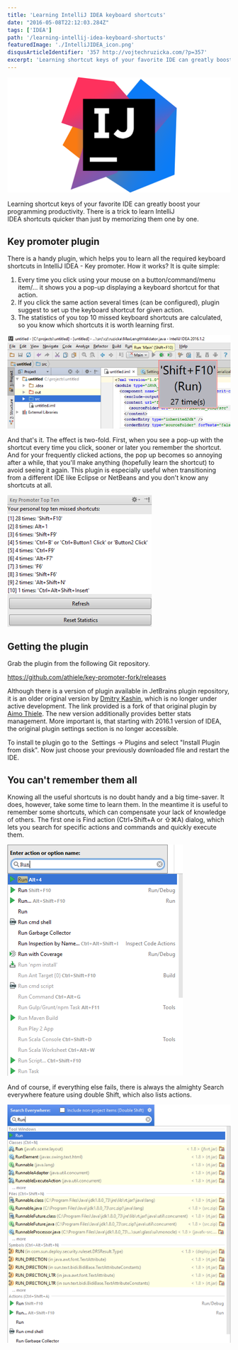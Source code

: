 ```yaml
---
title: 'Learning IntelliJ IDEA keyboard shortcuts'
date: "2016-05-08T22:12:03.284Z"
tags: ['IDEA']
path: '/learning-intellij-idea-keyboard-shortucts'
featuredImage: './IntelliJIDEA_icon.png'
disqusArticleIdentifier: '357 http://vojtechruzicka.com/?p=357'
excerpt: 'Learning shortcut keys of your favorite IDE can greatly boost your programming productivity. There is a trick to learn IntelliJ IDEA shortcuts quicker than just by memorizing them one by one.'
---
```

![idea keyboard shortcuts](./IntelliJIDEA_icon.png)

Learning shortcut keys of your favorite IDE can greatly boost your programming productivity. There is a trick to learn IntelliJ IDEA shortcuts quicker than just by memorizing them one by one.

Key promoter plugin
-------------------

There is a handy plugin, which helps you to learn all the required keyboard shortcuts in IntelliJ IDEA - Key promoter. How it works? It is quite simple:

1.  Every time you click using your mouse on a button/command/menu item/\... it shows you a pop-up displaying a keyboard shortcut for that action.
2.  If you click the same action several times (can be configured), plugin suggest to set up the keyboard shortcut for given action.
3.  The statistics of you top 10 missed keyboard shortcuts are calculated, so you know which shortcuts it is worth learning first.

![key-promoter](./key-promoter.png)

And that\'s it. The effect is two-fold. First, when you see a pop-up with the shortcut every time you click, sooner or later you remember the shortcut. And for your frequently clicked actions, the pop up becomes so annoying after a while, that you\'ll make anything (hopefully learn the shortcut) to avoid seeing it again. This plugin is especially useful when transitioning from a different IDE like Eclipse or NetBeans and you don\'t know any shortcuts at all.

![key-promoter-stats](./key-promoter-stats.png)

Getting the plugin
------------------

Grab the plugin from the following Git repository. 

<https://github.com/athiele/key-promoter-fork/releases>

Although there is a version of plugin available in JetBrains plugin repository, it is an older original version by [Dmitry Kashin](https://www.linkedin.com/in/kadim), which is no longer under active development. The link provided is a fork of that original plugin by [Aimo Thiele](https://github.com/athiele). The new version additionally provides better stats management. More important is, that starting with 2016.1 version of IDEA, the original plugin settings section is no longer accessible.

To install te plugin go to the  Settings → Plugins and select \"Install Plugin from disk\". Now just choose your previously downloaded file and restart the IDE.

You can\'t remember them all
----------------------------

Knowing all the useful shortcuts is no doubt handy and a big time-saver. It does, however, take some time to learn them. In the meantime it is useful to remember some shortcuts, which can compensate your lack of knowledge of others. The first one is Find action (Ctrl+Shift+A or ⇧⌘A) dialog, which lets you search for specific actions and commands and quickly execute them.

![find-action-popup](./find-action-popup.png)

 And of course, if everything else fails, there is always the almighty Search everywhere feature using double Shift, which also lists actions. 
 
 ![search-everywhe-repopup](./search-everywhe-repopup.png)
